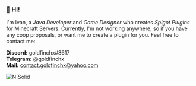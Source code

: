 ### 👋 Hi! 

I'm Ivan, a *Java Developer* and *Game Designer* who creates *Spigot Plugins* for Minecraft Servers.
Currently, I'm not working anywhere, so if you have any coop proposals, or want me to create a plugin for you. Feel free to contact me:

**Discord:** goldfinchx#8617  
**Telegram:** @goldfinchx  
**Mail:** contact.goldfinchx@yahoo.com 

![N|Solid](https://i.imgur.com/jfFMIdW.png)
